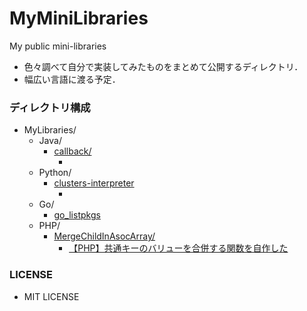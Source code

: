 # MyMiniLibraries
My public mini-libraries

- 色々調べて自分で実装してみたものをまとめて公開するディレクトリ．
- 幅広い言語に渡る予定．

### ディレクトリ構成
- MyLibraries/
    - Java/
        - [callback/](https://github.com/KagenoMoheji/MyLibraries/tree/master/Java/callback)
            - []()
    - Python/
        - [clusters-interpreter]()
            - []()
    - Go/
        - [go_listpkgs](https://github.com/KagenoMoheji/MyLibraries/tree/master/Go/listpkgs)
    - PHP/
        - [MergeChildInAsocArray/](https://github.com/KagenoMoheji/MyLibraries/tree/master/PHP/MergeChildInAsocArray)
            - [【PHP】共通キーのバリューを合併する関数を自作した](https://www.shadowmoheji.ml/article.php?link=d13)

### LICENSE
- MIT LICENSE